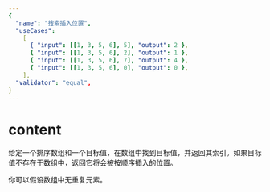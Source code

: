 ```yaml
---
{
  "name": "搜索插入位置",
  "useCases":
    [
      { "input": [[1, 3, 5, 6], 5], "output": 2 },
      { "input": [[1, 3, 5, 6], 2], "output": 1 },
      { "input": [[1, 3, 5, 6], 7], "output": 4 },
      { "input": [[1, 3, 5, 6], 0], "output": 0 },
    ],
  "validator": "equal",
}
---
```


# content

给定一个排序数组和一个目标值，在数组中找到目标值，并返回其索引。如果目标值不存在于数组中，返回它将会被按顺序插入的位置。

你可以假设数组中无重复元素。
